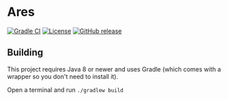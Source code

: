 # Ares

[![Gradle CI](https://img.shields.io/github/workflow/status/PrimordialMoros/Ares/Build?style=flat-square)](https://github.com/PrimordialMoros/Ares/actions)
[![License](https://img.shields.io/github/license/PrimordialMoros/Ares?color=blue&style=flat-square)](LICENSE)
[![GitHub release](https://img.shields.io/github/v/release/PrimordialMoros/Ares?style=flat-square)](https://github.com/PrimordialMoros/Ares/releases)

## Building

This project requires Java 8 or newer and uses Gradle (which comes with a wrapper so you don't need to install it).

Open a terminal and run `./gradlew build`
